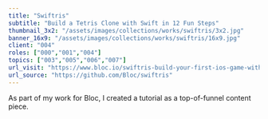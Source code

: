 ```yaml
---
title: "Swiftris"
subtitle: "Build a Tetris Clone with Swift in 12 Fun Steps"
thumbnail_3x2: "/assets/images/collections/works/swiftris/3x2.jpg"
banner_16x9: "/assets/images/collections/works/swiftris/16x9.jpg"
client: "004"
roles: ["000","001","004"]
topics: ["003","005","006","007"]
url_visit: "https://www.bloc.io/swiftris-build-your-first-ios-game-with-swift"
url_source: "https://github.com/Bloc/swiftris"
---
```

As part of my work for Bloc, I created a tutorial as a top-of-funnel content piece.
